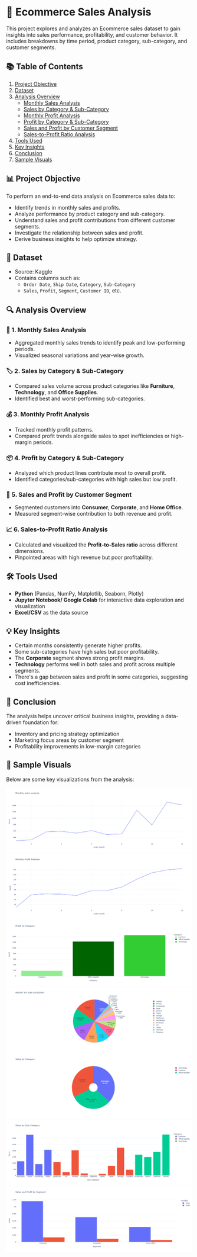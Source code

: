 # 🛒 Ecommerce Sales Analysis

This project explores and analyzes an Ecommerce sales dataset to gain insights into sales performance, profitability, and customer behavior. It includes breakdowns by time period, product category, sub-category, and customer segments.

## 📚 Table of Contents

1. [Project Objective](#project-objective)
2. [Dataset](#dataset)
3. [Analysis Overview](#analysis-overview)
    - [Monthly Sales Analysis](#monthly-sales-analysis)
    - [Sales by Category & Sub-Category](#sales-by-category--sub-category)
    - [Monthly Profit Analysis](#monthly-profit-analysis)
    - [Profit by Category & Sub-Category](#profit-by-category--sub-category)
    - [Sales and Profit by Customer Segment](#sales-and-profit-by-customer-segment)
    - [Sales-to-Profit Ratio Analysis](#sales-to-profit-ratio-analysis)
4. [Tools Used](#tools-used)
5. [Key Insights](#key-insights)
6. [Conclusion](#conclusion)
7. [Sample Visuals](#sample-visuals)


## 📊 Project Objective

To perform an end-to-end data analysis on Ecommerce sales data to:

- Identify trends in monthly sales and profits.
- Analyze performance by product category and sub-category.
- Understand sales and profit contributions from different customer segments.
- Investigate the relationship between sales and profit.
- Derive business insights to help optimize strategy.

## 📁 Dataset

- Source: Kaggle
- Contains columns such as:
  - `Order Date`, `Ship Date`, `Category`, `Sub-Category`
  - `Sales`, `Profit`, `Segment`, `Customer ID`, etc.


## 🔍 Analysis Overview

### 📆 1. Monthly Sales Analysis
- Aggregated monthly sales trends to identify peak and low-performing periods.
- Visualized seasonal variations and year-wise growth.

### 🏷️ 2. Sales by Category & Sub-Category
- Compared sales volume across product categories like **Furniture**, **Technology**, and **Office Supplies**.
- Identified best and worst-performing sub-categories.

### 💰 3. Monthly Profit Analysis
- Tracked monthly profit patterns.
- Compared profit trends alongside sales to spot inefficiencies or high-margin periods.

### 📦 4. Profit by Category & Sub-Category
- Analyzed which product lines contribute most to overall profit.
- Identified categories/sub-categories with high sales but low profit.

### 👥 5. Sales and Profit by Customer Segment
- Segmented customers into **Consumer**, **Corporate**, and **Home Office**.
- Measured segment-wise contribution to both revenue and profit.

### 📈 6. Sales-to-Profit Ratio Analysis
- Calculated and visualized the **Profit-to-Sales ratio** across different dimensions.
- Pinpointed areas with high revenue but poor profitability.



## 🛠️ Tools Used

- **Python** (Pandas, NumPy, Matplotlib, Seaborn, Plotly)
- **Jupyter Notebook/ Google Colab** for interactive data exploration and visualization
- **Excel/CSV** as the data source


## 💡 Key Insights

- Certain months consistently generate higher profits.
- Some sub-categories have high sales but poor profitability.
- The **Corporate** segment shows strong profit margins.
- **Technology** performs well in both sales and profit across multiple segments.
- There's a gap between sales and profit in some categories, suggesting cost inefficiencies.


## 📌 Conclusion

The analysis helps uncover critical business insights, providing a data-driven foundation for:
- Inventory and pricing strategy optimization
- Marketing focus areas by customer segment
- Profitability improvements in low-margin categories


## 📸 Sample Visuals
Below are some key visualizations from the analysis:


![Monthly Sales](https://raw.githubusercontent.com/Roja-thapa/Ecommerce_sales_analysis/main/Monthlysales.png)  
![Monthly Profit](https://raw.githubusercontent.com/Roja-thapa/Ecommerce_sales_analysis/main/monthly_profit.png)  
![Profit by Category](https://raw.githubusercontent.com/Roja-thapa/Ecommerce_sales_analysis/main/profit_category.png)  
![Profit by Subcategory](https://raw.githubusercontent.com/Roja-thapa/Ecommerce_sales_analysis/main/profit_subcategory.png)  
![Sales by Category](https://raw.githubusercontent.com/Roja-thapa/Ecommerce_sales_analysis/main/sales_category.png)  
![Sales by Subcategory](https://raw.githubusercontent.com/Roja-thapa/Ecommerce_sales_analysis/main/sales_subcategory.png)  
![Sales and Profit by Segment](https://raw.githubusercontent.com/Roja-thapa/Ecommerce_sales_analysis/main/sales_profit_segment.png)  
